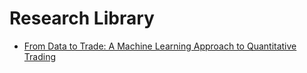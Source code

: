 # Research Library

- [From Data to Trade: A Machine Learning Approach to Quantitative Trading](ssrn_4315362.md)
